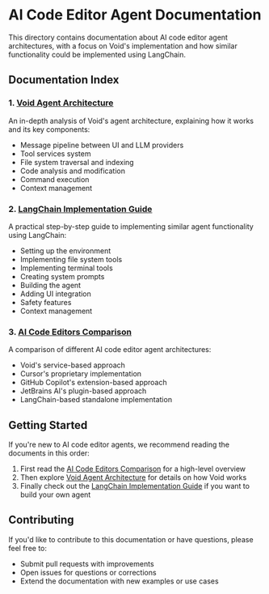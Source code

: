 # AI Code Editor Agent Documentation

This directory contains documentation about AI code editor agent architectures, with a focus on Void's implementation and how similar functionality could be implemented using LangChain.

## Documentation Index

### 1. [Void Agent Architecture](void_agent_architecture.md)
An in-depth analysis of Void's agent architecture, explaining how it works and its key components:
- Message pipeline between UI and LLM providers
- Tool services system
- File system traversal and indexing
- Code analysis and modification
- Command execution
- Context management

### 2. [LangChain Implementation Guide](langchain_implementation_guide.md)
A practical step-by-step guide to implementing similar agent functionality using LangChain:
- Setting up the environment
- Implementing file system tools
- Implementing terminal tools
- Creating system prompts
- Building the agent
- Adding UI integration
- Safety features
- Context management

### 3. [AI Code Editors Comparison](ai_code_editors_comparison.md)
A comparison of different AI code editor agent architectures:
- Void's service-based approach
- Cursor's proprietary implementation
- GitHub Copilot's extension-based approach
- JetBrains AI's plugin-based approach
- LangChain-based standalone implementation

## Getting Started

If you're new to AI code editor agents, we recommend reading the documents in this order:
1. First read the [AI Code Editors Comparison](ai_code_editors_comparison.md) for a high-level overview
2. Then explore [Void Agent Architecture](void_agent_architecture.md) for details on how Void works
3. Finally check out the [LangChain Implementation Guide](langchain_implementation_guide.md) if you want to build your own agent

## Contributing

If you'd like to contribute to this documentation or have questions, please feel free to:
- Submit pull requests with improvements
- Open issues for questions or corrections
- Extend the documentation with new examples or use cases 